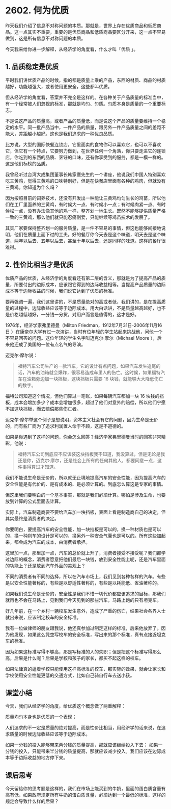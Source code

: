 # 2602. 何为优质
昨天我们介绍了信息不对称问题的本质。那就是，世界上存在优质商品和低质商品。这一点其实不重要，重要的是优质商品和低质商品要区分开来，这一点不容易做到，这是所有信息不对称问题的本质。

今天我来给你进一步解释，从经济学的角度看，什么才叫「优质 」。

## 1. 品质稳定是优质
平时我们讲优质产品的时候，指的都是质量上乘的产品，东西的材质、商品的材质越好，功能越强大，或者使用更安全，这些都叫优质。

但从经济学的角度看，答案并不完全是这样的。在各种关于产品质量的标准当中，有一个经常被人们忽视的标准，那就是均匀、匀质。匀质本身是质量的一个重要标志。

不是说这产品的质量高，或者产品的质量低，而是说这个产品的质量要维持一个稳定的水平。同一批产品当中，一件产品的质量，跟另外一件产品质量之间的差距不能大，差距越小越好。这也是我们追求的一种优良品质。

比方说，大型的国际快餐连锁店，它里面卖的食物你可以喜欢它，也可以不喜欢它，但它有一个特点，它要努力做到，在世界任何一个角落，你只要走进它的连锁店，你吃到的东西的品质、烹饪的口味，还有你享受到的服务，都是一模一样的。这是他们标榜的品质。

我曾经听过台湾大成集团董事长韩家寰先生的一个讲座，他说我们中国人特别喜欢吃三黄鸡，觉得三黄鸡的口味特别好，但是在快餐店里面有各种的鸡肉，但就没有三黄鸡。你知道为什么吗？

因为按照目前的饲养技术，还没有开发出一种能让三黄鸡均匀生长的鸡苗，所以他们在工厂里面养的三黄鸡，有时候大一点、有时候小一点；有时候肉紧一点、有时候松一点，没有办法像其他的鸡一样，整齐划一地生长。既然不能够提供质量严格一致的三黄鸡，那么他们就只能忍痛割爱，只能继续等鸡苗技术的发展了。

其实厂家要保持整齐划一的服务质量，是一件不容易的事情，但这也能够间接地说明，他们在质量上面下过的工夫。好的餐厅你今天去是这个味道，明天去是这个味道，两年以后去、五年以后去，甚至十年以后去，还是同样的味道。这样的餐厅很难得。
 
## 2. 性价比相当才是优质
优质产品的优质，从经济学的角度看还有第二层的含义，那就是为了提高产品的质量，所要付出的边际成本，应该跟它得到的边际收益相等。当提高产品质量的边际成本等于边际收益的时候，我们说它达到了优质的标准。

要再强调一遍，我们这里讲的，不是质量绝对的高或者低，我们讲的，是在提高质量的过程中，边际收益应该等于边际成本。用大白话讲，不是质量越高越好，也不是价格越低越好，一分钱一分货，对用户而言是值得的，这才是好。

1976年，经济学家弗里德曼（Milton Friedman，1912年7月31日-2006年11月16日 ）在康奈尔大学有过一次演讲，当时有位年轻的学生站起来挑战他，问他一个不容易回答的问题。这位年轻的学生名字叫迈克尔·摩尔（Michael Moore ），后来他还成了美国的一位有点名气的导演。

迈克尔·摩尔说：

> 福特汽车公司生产的一款汽车，它的设计有点问题，如果汽车发生追尾的话，汽车的油箱就会爆炸，很容易造成车里人的伤亡。这时候，如果福特汽车在油箱旁边加一块挡板，这块挡板只需要 16 块钱，就能够大大降低伤亡的数字。

福特公司知道这个情况，但他们算过一笔账，如果每辆汽车都加一块 16 块钱的挡板，成本会增加多少？成本会增加很多，超过了他们对意外的赔偿，所以他们宁愿不加这块挡板，而去赔偿那些伤亡者。

迈克尔·摩尔举这个例子是想说明，资本主义社会有它的问题，因为生命是无价的，而有些厂商为了追求利润置人命于不顾，这是不道德的。

如果是你遇到了这样的问题，你会怎么回答？经济学家弗里德曼当时的回答非常精彩，他说：

> 福特汽车公司到底应不应该装这块挡板我不知道，我没算过，但是无论是我还是你，迈克尔·摩尔，还是社会上所有的任何其他人，都要同意一点，这件事得算过才知道。

我们不能说生命是无价的，所以就无止境地提高汽车的安全性能，因为提高汽车的安全性能是有代价的、是有成本的、是必须计算的。到底怎么算这是专家的事情。

但这里我们要明白的一个基本事实，那就是我们必须计算。哪怕是涉及生命，也要放到计算的公式里面去计算。

实际上，汽车制造商要不要给汽车加一块挡板，表面上看是制造商自己的决定，但其实最终是消费者的决定。

你要明白，要提高汽车的安全性能，加一块挡板是可以的，换一种材质也是可以的，换一种刹车的设计是可以的，换另外一种安全气囊也是可以的。所有这些加起来，都会成为汽车的成本，由消费者承担。

这里加一点，那里加一点，汽车的总价就上升了，消费者接受不接受呢？我们都学过边际的概念，消费者愿意把他们最后一块钱，放到安全性能上呢，还是汽车里面的功能上？还是放到汽车外面的美观上？

不同的消费者有不同的选择，所以在汽车市场上，我们见到各种各样的汽车。有些是以安全性能著称的，有些是以舒适性著称的，有些是以耗能低、省油著称的。

如果我们说生命是无价的，安全性是我们不惜一切代价都应该追求的目标，那我们就再也不会在马路上，见到我们今天见到的那些汽车，马路上跑的只有坦克车。

好几年前，在一个乡村一辆校车发生意外，造成了严重的伤亡，结果社会各界人士就出来说，应该制定校车的安全标准。

我有一位做律师的朋友跟我说，他还真参加过制定这样的标准，后来他放弃了。因为他发现，如果这么凭空写校车的安全标准，写出来的那个标准，真有点接近坦克车的标准。

因为如果这标准写得不够高，那是写标准的人的失职；但是把这个标准写得那么高，后果是什么呢？后果是学校和孩子的家长，都买不起这样的校车。

如果法律真的逼着学校只能使用这样高标准的校车，那实际的效果，就会让家长和学校使用安全性能更低的交通方式，比如自己骑自行车去送小孩。

## 课堂小结
今天，我们从经济学的角度，给优质这个概念做了两重解释：

质量均匀本身也是优质的一个表现；

人们追求的不一定是质量的绝对提高，而是性价比相当，用经济学的话来说，在追求质量的时候边际收益应该等于边际成本。

如果一分钱的投入能够带来两分钱的质量提高，那就应该继续投入下去； 如果一分钱的投入，只能带来半分钱的质量提高，那就应该减少投入。我们应该在边际成本等于边际收益的地方停下来。

## 课后思考
今天留给你的思考题是这样的，我们在市场上能买到的牛奶，里面的蛋白质含量有高有低，如果政府规定所有牛奶的蛋白质含量，必须达到一个最低的标准，这样的规定会导致什么样的后果？